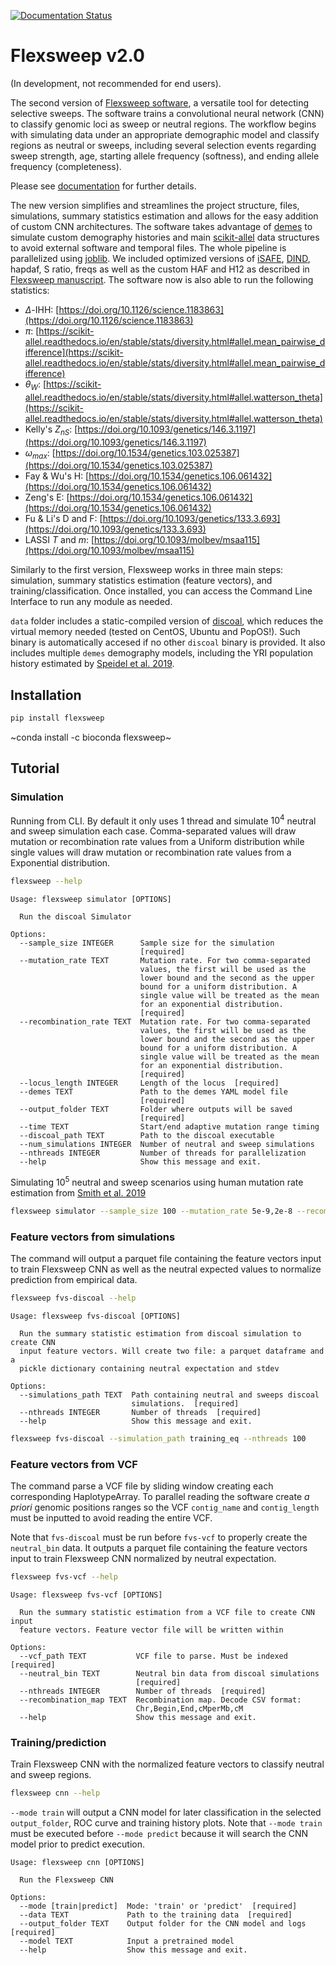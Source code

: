 [![Documentation Status](https://readthedocs.org/projects/flexsweep/badge/?version=latest)](https://flexsweep.readthedocs.io/en/latest/?badge=latest)

# Flexsweep v2.0

(In development, not recommended for end users).

The second version of [Flexsweep software](https://doi.org/10.1093/molbev/msad139), a versatile tool for detecting selective sweeps. The software trains a convolutional neural network (CNN) to classify genomic loci as sweep or neutral regions. The workflow begins with simulating data under an appropriate demographic model and classify regions as neutral or sweeps, including several selection events regarding sweep strength, age, starting allele frequency (softness), and ending allele frequency (completeness).

Please see [documentation](https://flexsweep.readthedocs.io/en/latest/) for further details.


The new version simplifies and streamlines the project structure, files, simulations, summary statistics estimation and allows for the easy addition of custom CNN architectures. The software takes advantage of [demes](https://doi.org/10.1093/genetics/iyac131) to simulate custom demography histories and main [scikit-allel](https://scikit-allel.readthedocs.io/) data structures to avoid external software and temporal files. The whole pipeline is parallelized using [joblib](https://joblib.readthedocs.io/en/stable/). We included optimized versions of [iSAFE](https://doi.org/10.1038/nmeth.4606), [DIND](https://doi.org/10.1371/journal.pgen.1000562), hapdaf, S ratio, freqs as well as the custom HAF and H12 as described in [Flexsweep manuscript](https://doi.org/10.1093/molbev/msad139). The software now is also able to run the following statistics:

- $\Delta$-IHH: [https://doi.org/10.1126/science.1183863](https://doi.org/10.1126/science.1183863)
- $\pi$: [https://scikit-allel.readthedocs.io/en/stable/stats/diversity.html#allel.mean_pairwise_difference](https://scikit-allel.readthedocs.io/en/stable/stats/diversity.html#allel.mean_pairwise_difference)
- $\theta_{W}$: [https://scikit-allel.readthedocs.io/en/stable/stats/diversity.html#allel.watterson_theta](https://scikit-allel.readthedocs.io/en/stable/stats/diversity.html#allel.watterson_theta)
- Kelly's $Z_{nS}$: [https://doi.org/10.1093/genetics/146.3.1197](https://doi.org/10.1093/genetics/146.3.1197)
- $\omega_{max}$: [https://doi.org/10.1534/genetics.103.025387](https://doi.org/10.1534/genetics.103.025387)
- Fay & Wu's H: [https://doi.org/10.1534/genetics.106.061432](https://doi.org/10.1534/genetics.106.061432)
- Zeng's E: [https://doi.org/10.1534/genetics.106.061432](https://doi.org/10.1534/genetics.106.061432)
- Fu & Li's D and F: [https://doi.org/10.1093/genetics/133.3.693](https://doi.org/10.1093/genetics/133.3.693)
- LASSI $T$ and $m$: [https://doi.org/10.1093/molbev/msaa115](https://doi.org/10.1093/molbev/msaa115)

Similarly to the first version, Flexsweep works in three main steps: simulation, summary statistics estimation (feature vectors), and training/classification. Once installed, you can access the Command Line Interface to run any module as needed.

`data` folder includes a static-compiled version of [discoal](https://doi.org/10.1093/bioinformatics/btw556), which reduces the virtual memory needed (tested on CentOS, Ubuntu and PopOS!). Such binary is automatically accesed if no other `discoal` binary is provided. It also includes multiple `demes` demography models, including the YRI population history estimated by [Speidel et al. 2019](https://doi.org/10.1038/s41588-019-0484-x).

## Installation
```bash
pip install flexsweep
```
~conda install -c bioconda flexsweep~

## Tutorial
### Simulation
Running from CLI. By default it only uses 1 thread and simulate $10^4$ neutral and sweep simulation each case. Comma-separated values will draw mutation or recombination rate values from a Uniform distribution while single values will draw mutation or recombination rate values from a Exponential distribution.

```bash
flexsweep --help
```

```
Usage: flexsweep simulator [OPTIONS]

  Run the discoal Simulator

Options:
  --sample_size INTEGER      Sample size for the simulation
                             [required]
  --mutation_rate TEXT       Mutation rate. For two comma-separated
                             values, the first will be used as the
                             lower bound and the second as the upper
                             bound for a uniform distribution. A
                             single value will be treated as the mean
                             for an exponential distribution.
                             [required]
  --recombination_rate TEXT  Mutation rate. For two comma-separated
                             values, the first will be used as the
                             lower bound and the second as the upper
                             bound for a uniform distribution. A
                             single value will be treated as the mean
                             for an exponential distribution.
                             [required]
  --locus_length INTEGER     Length of the locus  [required]
  --demes TEXT               Path to the demes YAML model file
                             [required]
  --output_folder TEXT       Folder where outputs will be saved
                             [required]
  --time TEXT                Start/end adaptive mutation range timing
  --discoal_path TEXT        Path to the discoal executable
  --num_simulations INTEGER  Number of neutral and sweep simulations
  --nthreads INTEGER         Number of threads for parallelization
  --help                     Show this message and exit.
```

Simulating $10^5$ neutral and sweep scenarios using human mutation rate estimation from [Smith et al. 2019](https://doi.org/10.1371/journal.pgen.1007254)

```bash
flexsweep simulator --sample_size 100 --mutation_rate 5e-9,2e-8 --recombination_rate 1e-8 --locus_length 1200000 --demes data/constant.yaml --output_folder training_eq --num_simulations 100000 --nthreads 100
```

### Feature vectors from simulations
The command will output a parquet file containing the feature vectors input to train Flexsweep CNN as well as the neutral expected values to normalize prediction from empirical data.

```bash
flexsweep fvs-discoal --help
```

```
Usage: flexsweep fvs-discoal [OPTIONS]

  Run the summary statistic estimation from discoal simulation to create CNN
  input feature vectors. Will create two file: a parquet dataframe and a
  pickle dictionary containing neutral expectation and stdev

Options:
  --simulations_path TEXT  Path containing neutral and sweeps discoal
                           simulations.  [required]
  --nthreads INTEGER       Number of threads  [required]
  --help                   Show this message and exit.
```

```bash
flexsweep fvs-discoal --simulation_path training_eq --nthreads 100
```

### Feature vectors from VCF
The command parse a VCF file by sliding window creating each corresponding HaplotypeArray. To parallel reading the software create *a priori* genomic positions ranges so the VCF `contig_name` and `contig_length` must be inputted to avoid reading the entire VCF.

Note that `fvs-discoal` must be run before `fvs-vcf` to properly create the `neutral_bin` data. It outputs a parquet file containing the feature vectors input to train Flexsweep CNN normalized by neutral expectation.

```bash
flexsweep fvs-vcf --help
```

```
Usage: flexsweep fvs-vcf [OPTIONS]

  Run the summary statistic estimation from a VCF file to create CNN input
  feature vectors. Feature vector file will be written within

Options:
  --vcf_path TEXT           VCF file to parse. Must be indexed  [required]
  --neutral_bin TEXT        Neutral bin data from discoal simulations
                            [required]
  --nthreads INTEGER        Number of threads  [required]
  --recombination_map TEXT  Recombination map. Decode CSV format:
                            Chr,Begin,End,cMperMb,cM
  --help                    Show this message and exit.
```

### Training/prediction
Train Flexsweep CNN with the normalized feature vectors to classify neutral and sweep regions.

```bash
flexsweep cnn --help
```

`--mode train` will output a CNN model for later classification in the selected `output_folder`, ROC curve and training history plots. Note that `--mode train` must be executed before `--mode predict` because it will search the CNN model prior to predict execution.

```
Usage: flexsweep cnn [OPTIONS]

  Run the Flexsweep CNN

Options:
  --mode [train|predict]  Mode: 'train' or 'predict'  [required]
  --data TEXT             Path to the training data  [required]
  --output_folder TEXT    Output folder for the CNN model and logs  [required]
  --model TEXT            Input a pretrained model
  --help                  Show this message and exit.
```
